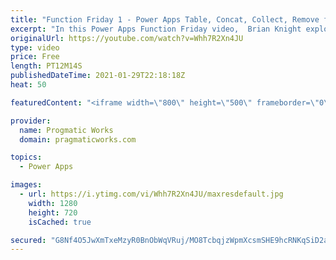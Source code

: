 ```yaml
---
title: "Function Friday 1 - Power Apps Table, Concat, Collect, Remove functions"
excerpt: "In this Power Apps Function Friday video,  Brian Knight explores the Table, Concat, Collect, Remove functions to make an easy way to populate a comments box from pre-filled suggested codes.  Pragmatic Works Training: https://www.pragmaticworks.com Power Apps Bootcamp: https://pragmaticworks.com/boot-camps/"
originalUrl: https://youtube.com/watch?v=Whh7R2Xn4JU
type: video
price: Free
length: PT12M14S
publishedDateTime: 2021-01-29T22:18:18Z
heat: 50

featuredContent: "<iframe width=\"800\" height=\"500\" frameborder=\"0\" src=\"https://www.youtube.com/embed/Whh7R2Xn4JU\" allow=\"accelerometer; autoplay; encrypted-media; gyroscope; picture-in-picture\" allowfullscreen></iframe>"

provider:
  name: Progmatic Works
  domain: pragmaticworks.com

topics:
  - Power Apps

images:
  - url: https://i.ytimg.com/vi/Whh7R2Xn4JU/maxresdefault.jpg
    width: 1280
    height: 720
    isCached: true

secured: "G8Nf4O5JwXmTxeMzyR0BnObWqVRuj/MO8TcbqjzWpmXcsmSHE9hcRNKqSiD2ah2yF1SnSLAes/K+odfdfHQdhj/t2Zc03DBziuGxebJQNdazCDW/rIcAxupiJQfiDOZAA4ZDqTSuwltjNF5VkTlHxYxSlSD6Wv2jnwoNETfFUFe04h+l7dGfUUkbWQh6IlFLs5mS3YvuqcgnLWB0CdMklKVw+jPHiSrA1xfJgiNm0lVKoTel3qySS6tiCVjxh8cVTzWkF314qI7UBYIWO2EKBtIBmjpwtOeXi7d+gJJMHTXqy+poQ31G5yKF7/2jOWC8KfJQ6RSn4Qx8i1cIuPkN5+K9t2N8cMUVZdGwMrQ/s9PbC4aExErxLajonmXMzhp5fkoSPs04GluOIVR0He7uvg==;v8MgjXOf+cUCCq/CFSK0dg=="
---
```



